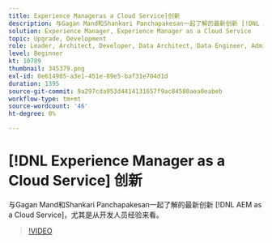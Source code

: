 ```yaml
---
title: Experience Manageras a Cloud Service]创新
description: 与Gagan Mand和Shankari Panchapakesan一起了解的最新创新 [!DNL AEM as a Cloud Service]，尤其是从开发人员经验来看。
solution: Experience Manager, Experience Manager as a Cloud Service
topic: Upgrade, Development
role: Leader, Architect, Developer, Data Architect, Data Engineer, Admin, User
level: Beginner
kt: 10789
thumbnail: 345379.png
exl-id: 0e614985-a3e1-451e-89e5-baf31e704d1d
duration: 1395
source-git-commit: 9a297cda953d4414131657f9ac84580aea0eabeb
workflow-type: tm+mt
source-wordcount: '46'
ht-degree: 0%

---
```


# [!DNL Experience Manager as a Cloud Service] 创新

与Gagan Mand和Shankari Panchapakesan一起了解的最新创新 [!DNL AEM as a Cloud Service]，尤其是从开发人员经验来看。

>[!VIDEO](https://video.tv.adobe.com/v/345379/?quality=12&learn=on)

